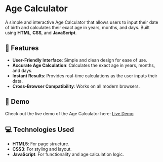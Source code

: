 # Age Calculator

A simple and interactive Age Calculator that allows users to input their date of birth and calculates their exact age in years, months, and days. Built using **HTML**, **CSS**, and **JavaScript**.



## 🌟 Features

- **User-Friendly Interface**: Simple and clean design for ease of use.
- **Accurate Age Calculation**: Calculates the exact age in years, months, and days.
- **Instant Results**: Provides real-time calculations as the user inputs their data.
- **Cross-Browser Compatibility**: Works on all modern browsers.

## 🚀 Demo

Check out the live demo of the Age Calculator here: 
[Live Demo](https://kaleemsipraa.github.io/Age-Calculator/)

## 💻 Technologies Used

- **HTML5**: For page structure.
- **CSS3**: For styling and layout.
- **JavaScript**: For functionality and age calculation logic.



